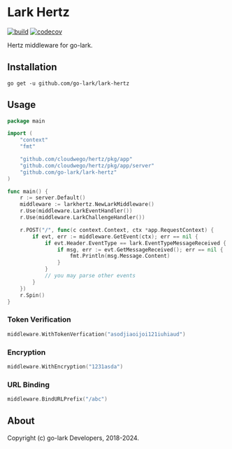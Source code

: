 # Lark Hertz

[![build](https://github.com/go-lark/lark-hertz/actions/workflows/ci.yml/badge.svg)](https://github.com/go-lark/lark-hertz/actions/workflows/ci.yml)
[![codecov](https://codecov.io/gh/go-lark/lark-hertz/branch/main/graph/badge.svg?token=MQL8MFPF2Q)](https://codecov.io/gh/go-lark/lark-hertz)

Hertz middleware for go-lark.

## Installation

```shell
go get -u github.com/go-lark/lark-hertz
```

## Usage

```go
package main

import (
	"context"
	"fmt"

	"github.com/cloudwego/hertz/pkg/app"
	"github.com/cloudwego/hertz/pkg/app/server"
	"github.com/go-lark/lark-hertz"
)

func main() {
	r := server.Default()
	middleware := larkhertz.NewLarkMiddleware()
	r.Use(middleware.LarkEventHandler())
	r.Use(middleware.LarkChallengeHandler())

	r.POST("/", func(c context.Context, ctx *app.RequestContext) {
		if evt, err := middleware.GetEvent(ctx); err == nil {
			if evt.Header.EventType == lark.EventTypeMessageReceived {
				if msg, err := evt.GetMessageReceived(); err == nil {
					fmt.Println(msg.Message.Content)
				}
			}
			// you may parse other events
		}
	})
	r.Spin()
}
```

### Token Verification

```go
middleware.WithTokenVerfication("asodjiaoijoi121iuhiaud")
```

### Encryption

```go
middleware.WithEncryption("1231asda")
```

### URL Binding

```go
middleware.BindURLPrefix("/abc")
```

## About

Copyright (c) go-lark Developers, 2018-2024.
